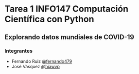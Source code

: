 # Tarea 1 INFO147 Computación Científica con Python
## Explorando datos mundiales de COVID-19 

### Integrantes

- Fernando Ruiz [@fernando479](https://github.com/fernando479)
- José Vásquez [@hiawvp](https://github.com/hiawvp)
